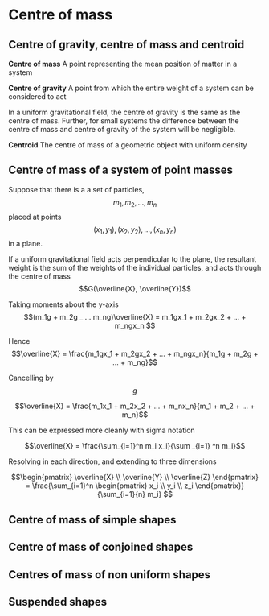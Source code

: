 # Centre of mass

## Centre of gravity, centre of mass and centroid

**Centre of mass** A point representing the mean position of matter in a system

**Centre of gravity** A point from which the entire weight of a system can be considered to act

In a uniform gravitational field, the centre of gravity is the same as the centre of mass.
Further, for small systems the difference between the centre of mass and centre of gravity of the system will be negligible.

**Centroid** The centre of mass of a geometric object with uniform density

## Centre of mass of a system of point masses

Suppose that there is a a set of particles, $$m_1, m_2,..., m_n$$ placed at points $$(x_1, y_1), (x_2, y_2),..., (x_n, y_n)$$ in a plane.

If a uniform gravitational field acts perpendicular to the plane, the resultant weight is the sum of the weights of the individual particles, and acts through the centre of mass $$G(\overline{X}, \overline{Y})$$

Taking moments about the y-axis
$$(m_1g + m_2g _ ... m_ng)\overline{X} = m_1gx_1 + m_2gx_2 + ... + m_ngx_n $$

Hence
$$\overline{X} = \frac{m_1gx_1 + m_2gx_2 + ... + m_ngx_n}{m_1g + m_2g + ... + m_ng}$$

Cancelling by $$g$$

$$\overline{X} = \frac{m_1x_1 + m_2x_2 + ... + m_nx_n}{m_1 + m_2 + ... + m_n}$$

This can be expressed more cleanly with sigma notation

$$\overline{X} = \frac{\sum_{i=1}^n m_i x_i}{\sum _{i=1} ^n m_i}$$

Resolving in each direction, and extending to three dimensions

$$\begin{pmatrix} \overline{X} \\ \overline{Y} \\ \overline{Z} \end{pmatrix} = 
    \frac{\sum_{i=1}^n \begin{pmatrix} x_i \\ y_i \\ z_i \end{pmatrix}}{\sum_{i=1}{n} m_i}
$$

## Centre of mass of simple shapes

## Centre of mass of conjoined shapes

## Centres of mass of non uniform shapes

## Suspended shapes



